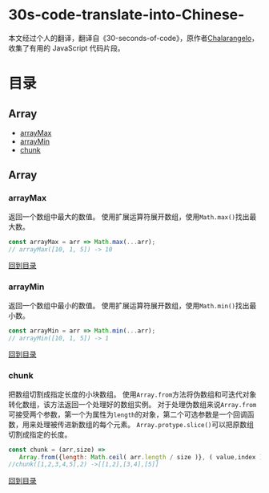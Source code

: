 # 30s-code-translate-into-Chinese-
本文经过个人的翻译，翻译自《30-seconds-of-code》，原作者[Chalarangelo](https://github.com/Chalarangelo/30-seconds-of-code)，收集了有用的 JavaScript 代码片段。


# 目录
## Array
* [arrayMax](#arrayMax)
* [arrayMin](#arrayMin)
* [chunk](#chunk)

## Array

### arrayMax

返回一个数组中最大的数值。
使用扩展运算符展开数组，使用`Math.max()`找出最大数。
```js
const arrayMax = arr => Math.max(...arr);
// arrayMax([10, 1, 5]) -> 10
```

[回到目录](#目录)

### arrayMin

返回一个数组中最小的数值。
使用扩展运算符展开数组，使用`Math.min()`找出最小数。
```js
const arrayMin = arr => Math.min(...arr);
// arrayMin([10, 1, 5]) -> 1
```
[回到目录](#目录)

### chunk

把数组切割成指定长度的小块数组。
使用`Array.from`方法将伪数组和可迭代对象转化数组，该方法返回一个处理好的数组实例。
对于处理伪数组来说`Array.from`可接受两个参数，第一个为属性为`length`的对象，第二个可选参数是一个回调函数，用来处理被传进新数组的每个元素。
`Array.protype.slice()`可以把原数组切割成指定的长度。
```js
const chunk = (arr,size) => 
   Array.from({length: Math.ceil( arr.length / size )}, ( value,index ) => arr.slice( index * size, index * size +size ));
//chunk([1,2,3,4,5],2) ->[[1,2],[3,4],[5]]
```
[回到目录](#目录)
